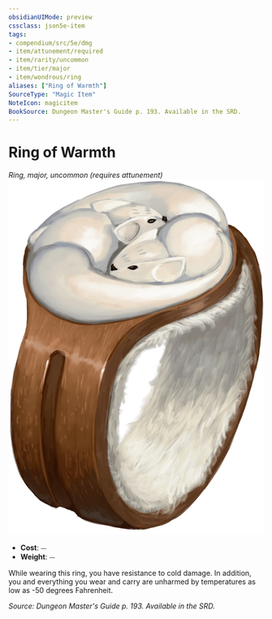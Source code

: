 ```yaml
---
obsidianUIMode: preview
cssclass: json5e-item
tags:
- compendium/src/5e/dmg
- item/attunement/required
- item/rarity/uncommon
- item/tier/major
- item/wondrous/ring
aliases: ["Ring of Warmth"]
SourceType: "Magic Item"
NoteIcon: magicitem
BookSource: Dungeon Master's Guide p. 193. Available in the SRD.
---
```

# Ring of Warmth
*Ring, major, uncommon (requires attunement)*  
![](https://raw.githubusercontent.com/5etools-mirror-2/5etools-img/main/items/DMG/Ring%20of%20Warmth.webp#right)  

- **Cost**: ⏤
- **Weight**: ⏤

While wearing this ring, you have resistance to cold damage. In addition, you and everything you wear and carry are unharmed by temperatures as low as -50 degrees Fahrenheit.

*Source: Dungeon Master's Guide p. 193. Available in the SRD.*